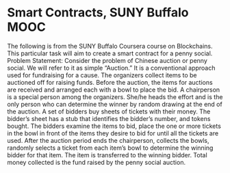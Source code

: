 # Smart Contracts, SUNY Buffalo MOOC

The following is from the SUNY Buffalo Coursera course on Blockchains. This particular task will aim to create a smart contract for a penny social.
Problem Statement:
Consider the problem of Chinese auction or penny social. We will refer to it as simple “Auction.” It is a
conventional approach used for fundraising for a cause. The organizers collect items to be auctioned off
for raising funds. Before the auction, the items for auctions are received and arranged each with a bowl
to place the bid. A chairperson is a special person among the organizers. She/he heads the effort and is
the only person who can determine the winner by random drawing at the end of the auction. A set of
bidders buy sheets of tickets with their money. The bidder’s sheet has a stub that identifies the bidder’s
number, and tokens bought.
The bidders examine the items to bid, place the one or more tickets in the bowl in front of the items they
desire to bid for until all the tickets are used. After the auction period ends the chairperson, collects the
bowls, randomly selects a ticket from each item’s bowl to determine the winning bidder for that item. The
item is transferred to the winning bidder. Total money collected is the fund raised by the penny social
auction.
